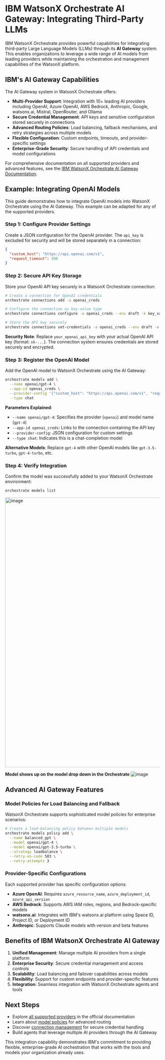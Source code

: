 # IBM WatsonX Orchestrate AI Gateway: Integrating Third-Party LLMs

IBM WatsonX Orchestrate provides powerful capabilities for integrating third-party Large Language Models (LLMs) through its **AI Gateway** system. This enables organizations to leverage a wide range of AI models from leading providers while maintaining the orchestration and management capabilities of the WatsonX platform.

## IBM's AI Gateway Capabilities

The AI Gateway system in WatsonX Orchestrate offers:

- **Multi-Provider Support**: Integration with 10+ leading AI providers including OpenAI, Azure OpenAI, AWS Bedrock, Anthropic, Google, watsonx.ai, Mistral, OpenRouter, and Ollama
- **Secure Credential Management**: API keys and sensitive configuration stored securely in connections
- **Advanced Routing Policies**: Load balancing, fallback mechanisms, and retry strategies across multiple models
- **Flexible Configuration**: Custom endpoints, timeouts, and provider-specific settings
- **Enterprise-Grade Security**: Secure handling of API credentials and model configurations

For comprehensive documentation on all supported providers and advanced features, see the [IBM WatsonX Orchestrate AI Gateway Documentation](https://developer.watson-orchestrate.ibm.com/llm/managing_llm#supported-providers).

## Example: Integrating OpenAI Models

This guide demonstrates how to integrate OpenAI models into WatsonX Orchestrate using the AI Gateway. This example can be adapted for any of the supported providers.

### Step 1: Configure Provider Settings

Create a JSON configuration for the OpenAI provider. The `api_key` is excluded for security and will be stored separately in a connection:

```json
{
  "custom_host": "https://api.openai.com/v1",
  "request_timeout": 500
}
```

### Step 2: Secure API Key Storage

Store your OpenAI API key securely in a WatsonX Orchestrate connection:

```bash
# Create a connection for OpenAI credentials
orchestrate connections add -a openai_creds

# Configure the connection as key-value type
orchestrate connections configure -a openai_creds --env draft -k key_value -t team

# Store the API key securely
orchestrate connections set-credentials -a openai_creds --env draft -e "api_key=your_openai_api_key"
```

**Security Note**: Replace `your_openai_api_key` with your actual OpenAI API key (format: `sk-...`). The connection system ensures credentials are stored securely and encrypted.

### Step 3: Register the OpenAI Model

Add the OpenAI model to WatsonX Orchestrate using the AI Gateway:

```bash
orchestrate models add \
  --name openai/gpt-4 \
  --app-id openai_creds \
  --provider-config '{"custom_host": "https://api.openai.com/v1", "request_timeout": 5000}' \
  --type chat
```

**Parameters Explained**:
- `--name openai/gpt-4`: Specifies the provider (`openai`) and model name (`gpt-4`)
- `--app-id openai_creds`: Links to the connection containing the API key
- `--provider-config`: JSON configuration for custom settings
- `--type chat`: Indicates this is a chat-completion model

**Alternative Models**: Replace `gpt-4` with other OpenAI models like `gpt-3.5-turbo`, `gpt-4-turbo`, etc.

### Step 4: Verify Integration

Confirm the model was successfully added to your WatsonX Orchestrate environment:

```bash
orchestrate models list
```
<img width="875" alt="image" src="https://github.ibm.com/Dheeraj-Arremsetty/wx.orchestrate-Agents-Builder-Library/assets/195534/f5f65523-5667-4949-8c3e-4a106c9bd810">

**Model shows up on the model drop down in the Orchestrate**
![image](https://github.ibm.com/Dheeraj-Arremsetty/wx.orchestrate-Agents-Builder-Library/assets/195534/ab9e3475-2b9f-4b6d-973d-b7860bc056d6)


## Advanced AI Gateway Features

### Model Policies for Load Balancing and Fallback

WatsonX Orchestrate supports sophisticated model policies for enterprise scenarios:

```bash
# Create a load-balancing policy between multiple models
orchestrate models policy add \
  --name balanced_gpt \
  --model openai/gpt-4 \
  --model openai/gpt-3.5-turbo \
  --strategy loadbalance \
  --retry-on-code 503 \
  --retry-attempts 3
```

### Provider-Specific Configurations

Each supported provider has specific configuration options:

- **Azure OpenAI**: Requires `azure_resource_name`, `azure_deployment_id`, `azure_api_version`
- **AWS Bedrock**: Supports AWS IAM roles, regions, and Bedrock-specific models
- **watsonx.ai**: Integrates with IBM's watsonx.ai platform using Space ID, Project ID, or Deployment ID
- **Anthropic**: Supports Claude models with version and beta features

## Benefits of IBM WatsonX Orchestrate AI Gateway

1. **Unified Management**: Manage multiple AI providers from a single platform
2. **Enterprise Security**: Secure credential management and access controls
3. **Scalability**: Load balancing and failover capabilities across models
4. **Flexibility**: Support for custom endpoints and provider-specific features
5. **Integration**: Seamless integration with WatsonX Orchestrate agents and tools

## Next Steps

- Explore [all supported providers](https://developer.watson-orchestrate.ibm.com/llm/managing_llm#supported-providers) in the official documentation
- Learn about [model policies](https://developer.watson-orchestrate.ibm.com/llm/managing_llm#configuring-model-policies) for advanced routing
- Discover [connection management](https://developer.watson-orchestrate.ibm.com/connections/overview) for secure credential handling
- Build agents that leverage multiple AI providers through the AI Gateway

This integration capability demonstrates IBM's commitment to providing flexible, enterprise-grade AI orchestration that works with the tools and models your organization already uses.
